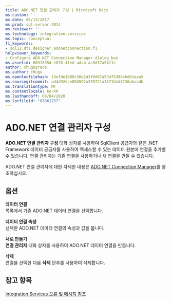 ```yaml
---
title: ADO.NET 연결 관리자 구성 | Microsoft Docs
ms.custom: ''
ms.date: 06/13/2017
ms.prod: sql-server-2014
ms.reviewer: ''
ms.technology: integration-services
ms.topic: conceptual
f1_keywords:
- sql12.dts.designer.adonetconnection.f1
helpviewer_keywords:
- Configure ADO.NET Connection Manager dialog box
ms.assetid: 609f8354-e876-4fed-adab-ac8d57a94f1c
author: chugugrace
ms.author: chugu
ms.openlocfilehash: 13efde1888c50e243f0d07a534f538646db1eaa5
ms.sourcegitcommit: ad4d92dce894592a259721a1571b1d8736abacdb
ms.translationtype: MT
ms.contentlocale: ko-KR
ms.lasthandoff: 08/04/2020
ms.locfileid: "87661257"
---
```

# <a name="configure-adonet-connection-manager"></a>ADO.NET 연결 관리자 구성
  **ADO.NET 연결 관리자 구성** 대화 상자를 사용하여 SqlClient 공급자와 같은 .NET Framework 데이터 공급자를 사용하여 액세스할 수 있는 데이터 원본에 연결을 추가할 수 있습니다. 연결 관리자는 기존 연결을 사용하거나 새 연결을 만들 수 있습니다.  
  
 ADO.NET 연결 관리자에 대한 자세한 내용은 [ADO.NET Connection Manager](connection-manager/ado-net-connection-manager.md)를 참조하십시오.  
  
## <a name="options"></a>옵션  
 **데이터 연결**  
 목록에서 기존 ADO.NET 데이터 연결을 선택합니다.  
  
 **데이터 연결 속성**  
 선택한 ADO.NET 데이터 연결의 속성과 값을 봅니다.  
  
 **새로 만들기**  
 **연결 관리자** 대화 상자를 사용하여 ADO.NET 데이터 연결을 만듭니다.  
  
 **삭제**  
 연결을 선택한 다음 **삭제** 단추를 사용하여 삭제합니다.  
  
## <a name="see-also"></a>참고 항목  
 [Integration Services 오류 및 메시지 참조](../../2014/integration-services/integration-services-error-and-message-reference.md)  
  
  
